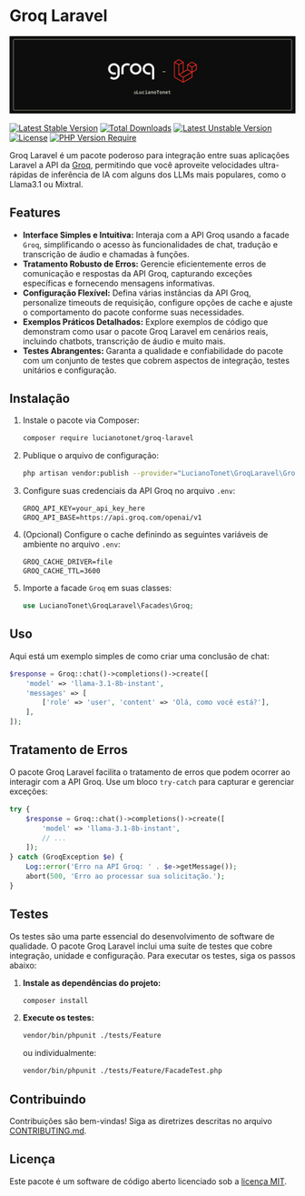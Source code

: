 # Groq Laravel

![Groq Laravel](./docs/art.png)

[![Latest Stable Version](https://poser.pugx.org/lucianotonet/groq-laravel/v)](https://packagist.org/packages/lucianotonet/groq-laravel) [![Total Downloads](https://poser.pugx.org/lucianotonet/groq-laravel/downloads)](https://packagist.org/packages/lucianotonet/groq-laravel) [![Latest Unstable Version](https://poser.pugx.org/lucianotonet/groq-laravel/v/unstable)](https://packagist.org/packages/lucianotonet/groq-laravel) [![License](https://poser.pugx.org/lucianotonet/groq-laravel/license)](https://packagist.org/packages/lucianotonet/groq-laravel) [![PHP Version Require](https://poser.pugx.org/lucianotonet/groq-laravel/require/php)](https://packagist.org/packages/lucianotonet/groq-laravel)

Groq Laravel é um pacote poderoso para integração entre suas aplicações Laravel a API da [Groq](https://groq.com/), permitindo que você aproveite velocidades ultra-rápidas de inferência de IA com alguns dos LLMs mais populares, como o Llama3.1 ou Mixtral.

## Features

- **Interface Simples e Intuitiva:** Interaja com a API Groq usando a facade `Groq`, simplificando o acesso às funcionalidades de chat, tradução e transcrição de áudio e chamadas à funções.
- **Tratamento Robusto de Erros:** Gerencie eficientemente erros de comunicação e respostas da API Groq, capturando exceções específicas e fornecendo mensagens informativas.
- **Configuração Flexível:** Defina várias instâncias da API Groq, personalize timeouts de requisição, configure opções de cache e ajuste o comportamento do pacote conforme suas necessidades.
- **Exemplos Práticos Detalhados:** Explore exemplos de código que demonstram como usar o pacote Groq Laravel em cenários reais, incluindo chatbots, transcrição de áudio e muito mais.
- **Testes Abrangentes:** Garanta a qualidade e confiabilidade do pacote com um conjunto de testes que cobrem aspectos de integração, testes unitários e configuração.

## Instalação

1. Instale o pacote via Composer:

   ```bash
   composer require lucianotonet/groq-laravel
   ```

2. Publique o arquivo de configuração:

   ```bash
   php artisan vendor:publish --provider="LucianoTonet\GroqLaravel\GroqServiceProvider"
   ```

3. Configure suas credenciais da API Groq no arquivo `.env`:

   ```
   GROQ_API_KEY=your_api_key_here
   GROQ_API_BASE=https://api.groq.com/openai/v1
   ```

4. (Opcional) Configure o cache definindo as seguintes variáveis de ambiente no arquivo `.env`:

   ```
   GROQ_CACHE_DRIVER=file
   GROQ_CACHE_TTL=3600
   ```

5. Importe a facade `Groq` em suas classes:

   ```php
   use LucianoTonet\GroqLaravel\Facades\Groq;
   ```

## Uso

Aqui está um exemplo simples de como criar uma conclusão de chat:

```php
$response = Groq::chat()->completions()->create([
    'model' => 'llama-3.1-8b-instant',
    'messages' => [
        ['role' => 'user', 'content' => 'Olá, como você está?'],
    ],
]);
```

## Tratamento de Erros

O pacote Groq Laravel facilita o tratamento de erros que podem ocorrer ao interagir com a API Groq. Use um bloco `try-catch` para capturar e gerenciar exceções:

```php
try {
    $response = Groq::chat()->completions()->create([
        'model' => 'llama-3.1-8b-instant',
        // ...
    ]);
} catch (GroqException $e) {
    Log::error('Erro na API Groq: ' . $e->getMessage());
    abort(500, 'Erro ao processar sua solicitação.');
}
```

## Testes

Os testes são uma parte essencial do desenvolvimento de software de qualidade. O pacote Groq Laravel inclui uma suíte de testes que cobre integração, unidade e configuração. Para executar os testes, siga os passos abaixo:

1. **Instale as dependências do projeto:**

   ```bash
   composer install
   ```

2. **Execute os testes:**

   ```bash
   vendor/bin/phpunit ./tests/Feature
   ```

   ou individualmente:

   ```bash
   vendor/bin/phpunit ./tests/Feature/FacadeTest.php
   ```

## Contribuindo

Contribuições são bem-vindas! Siga as diretrizes descritas no arquivo [CONTRIBUTING.md](CONTRIBUTING.md).

## Licença

Este pacote é um software de código aberto licenciado sob a [licença MIT](LICENSE).

